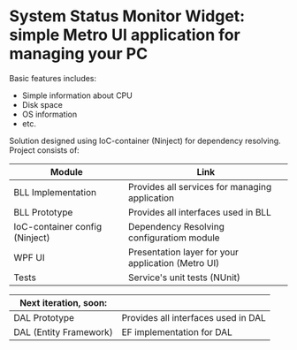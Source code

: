 ﻿# System Status Monitor Widget: simple Metro UI application for managing your PC

Basic features includes:

* Simple information about CPU
* Disk space
* OS information
* etc.


Solution designed using IoC-container (Ninject) for dependency resolving. Project consists of:

| Module | Link |
| ------ | ------ |
| BLL Implementation| Provides all services for managing application |  
| BLL Prototype | Provides all interfaces used in BLL |
| IoC-container config (Ninject) | Dependency Resolving configuratiom module |
| WPF UI | Presentation layer for your application (Metro UI) |
| Tests | Service's unit tests (NUnit) |

|Next iteration, soon:||
| ------ | ------ |
| DAL Prototype | Provides all interfaces used in DAL |
| DAL (Entity Framework) | EF implementation for DAL |